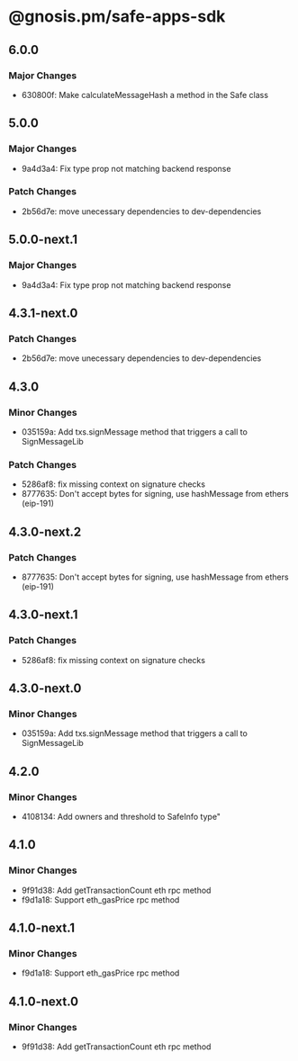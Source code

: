 # @gnosis.pm/safe-apps-sdk

## 6.0.0

### Major Changes

- 630800f: Make calculateMessageHash a method in the Safe class

## 5.0.0

### Major Changes

- 9a4d3a4: Fix type prop not matching backend response

### Patch Changes

- 2b56d7e: move unecessary dependencies to dev-dependencies

## 5.0.0-next.1

### Major Changes

- 9a4d3a4: Fix type prop not matching backend response

## 4.3.1-next.0

### Patch Changes

- 2b56d7e: move unecessary dependencies to dev-dependencies

## 4.3.0

### Minor Changes

- 035159a: Add txs.signMessage method that triggers a call to SignMessageLib

### Patch Changes

- 5286af8: fix missing context on signature checks
- 8777635: Don't accept bytes for signing, use hashMessage from ethers (eip-191)

## 4.3.0-next.2

### Patch Changes

- 8777635: Don't accept bytes for signing, use hashMessage from ethers (eip-191)

## 4.3.0-next.1

### Patch Changes

- 5286af8: fix missing context on signature checks

## 4.3.0-next.0

### Minor Changes

- 035159a: Add txs.signMessage method that triggers a call to SignMessageLib

## 4.2.0

### Minor Changes

- 4108134: Add owners and threshold to SafeInfo type"

## 4.1.0

### Minor Changes

- 9f91d38: Add getTransactionCount eth rpc method
- f9d1a18: Support eth_gasPrice rpc method

## 4.1.0-next.1

### Minor Changes

- f9d1a18: Support eth_gasPrice rpc method

## 4.1.0-next.0

### Minor Changes

- 9f91d38: Add getTransactionCount eth rpc method
